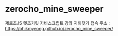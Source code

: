 # zerocho_mine_sweeper
제로초JS 렛츠기릿 자바스크립트 강의 지뢰찾기
접속 주소 : https://ohikmyeong.github.io/zerocho_mine_sweeper/
